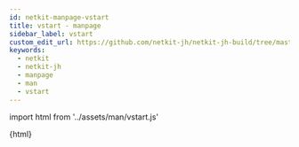 ```yaml
---
id: netkit-manpage-vstart
title: vstart - manpage
sidebar_label: vstart
custom_edit_url: https://github.com/netkit-jh/netkit-jh-build/tree/master/core/man
keywords:
  - netkit
  - netkit-jh
  - manpage
  - man
  - vstart
---
```


import html from '../assets/man/vstart.js'

<div>{html}</div>

